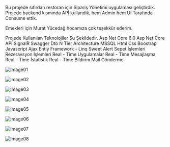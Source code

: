 Bu projede sıfırdan restoran için Sipariş Yönetimi uygulaması geliştirdik.
Projede backend kısmında APİ kullandık, hem Admin hem UI Tarafında Consume ettik.

Emekleri için Murat Yücedağ hocamıza çok teşekkür ederim.

Projede Kullanılan Teknolojiler Şu Şekildedir.
Asp Net Core 6.0
Asp Net Core API 
SignalR
Swagger
Dto
N Tier Architecture
MSSQL
Html Css Boostrap
Javascript
Ajax
Entiy Framework - Linq
Sweet Alert
Sepet İşlemleri
Rezeravsyon İşlemleri
Real - Time Uygulamalar
Real - Time Mesajlaşma
Real - Time İstatistik
Real - Time Bildirim
Mail Gönderme

![image01](https://github.com/user-attachments/assets/e9d452d6-a1df-4d50-bf6a-7fb6ff228ea1)

![image02](https://github.com/user-attachments/assets/74098652-6d5f-4905-9d22-75184e1458a3)

![image03](https://github.com/user-attachments/assets/56db887b-c1d8-4a91-8e6c-7b391ffff3d6)

![image04](https://github.com/user-attachments/assets/77d67212-0b2f-4092-9308-3ff28645c06c)

![image05](https://github.com/user-attachments/assets/3567743f-b53a-461c-bd81-c62cd710933a)

![image06](https://github.com/user-attachments/assets/e6c96707-134c-4de0-8d62-6f22f14b69c3)

![image07](https://github.com/user-attachments/assets/d7a4c29c-7f5b-41a2-aeee-bd4a012ae693)

![image08](https://github.com/user-attachments/assets/2a40bfe2-5838-4bb8-80a2-21dd85b311a0)





